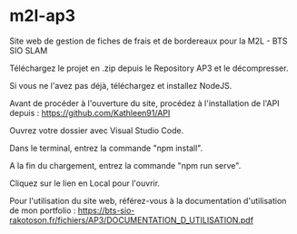 # m2l-ap3
Site web de gestion de fiches de frais et de bordereaux pour la M2L - BTS SIO SLAM

Téléchargez le projet en .zip depuis le Repository AP3 et le décompresser.

Si vous ne l'avez pas déjà, téléchargez et installez NodeJS.

Avant de procéder à l'ouverture du site, procédez à l'installation de l'API depuis :
https://github.com/Kathleen91/API

Ouvrez votre dossier avec Visual Studio Code.

Dans le terminal, entrez la commande "npm install".

A la fin du chargement, entrez la commande "npm run serve".

Cliquez sur le lien en Local pour l'ouvrir.

Pour l'utilisation du site web, référez-vous à la documentation d'utilisation de mon portfolio : https://bts-sio-rakotoson.fr/fichiers/AP3/DOCUMENTATION_D_UTILISATION.pdf
